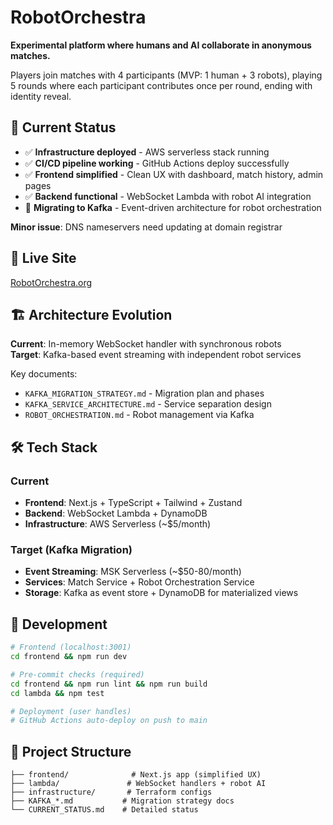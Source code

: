 # RobotOrchestra

**Experimental platform where humans and AI collaborate in anonymous matches.**

Players join matches with 4 participants (MVP: 1 human + 3 robots), playing 5 rounds where each participant contributes once per round, ending with identity reveal.

## 🎯 Current Status

- ✅ **Infrastructure deployed** - AWS serverless stack running
- ✅ **CI/CD pipeline working** - GitHub Actions deploy successfully  
- ✅ **Frontend simplified** - Clean UX with dashboard, match history, admin pages
- ✅ **Backend functional** - WebSocket Lambda with robot AI integration
- 🔄 **Migrating to Kafka** - Event-driven architecture for robot orchestration

**Minor issue**: DNS nameservers need updating at domain registrar

## 🚀 Live Site
[RobotOrchestra.org](https://robotorchestra.org)

## 🏗️ Architecture Evolution

**Current**: In-memory WebSocket handler with synchronous robots  
**Target**: Kafka-based event streaming with independent robot services

Key documents:
- `KAFKA_MIGRATION_STRATEGY.md` - Migration plan and phases
- `KAFKA_SERVICE_ARCHITECTURE.md` - Service separation design  
- `ROBOT_ORCHESTRATION.md` - Robot management via Kafka

## 🛠️ Tech Stack

### Current
- **Frontend**: Next.js + TypeScript + Tailwind + Zustand
- **Backend**: WebSocket Lambda + DynamoDB  
- **Infrastructure**: AWS Serverless (~$5/month)

### Target (Kafka Migration)
- **Event Streaming**: MSK Serverless (~$50-80/month)
- **Services**: Match Service + Robot Orchestration Service
- **Storage**: Kafka as event store + DynamoDB for materialized views

## 🏃 Development

```bash
# Frontend (localhost:3001)
cd frontend && npm run dev

# Pre-commit checks (required)  
cd frontend && npm run lint && npm run build
cd lambda && npm test

# Deployment (user handles)
# GitHub Actions auto-deploy on push to main
```

## 📁 Project Structure

```
├── frontend/              # Next.js app (simplified UX)
├── lambda/               # WebSocket handlers + robot AI
├── infrastructure/       # Terraform configs  
├── KAFKA_*.md           # Migration strategy docs
└── CURRENT_STATUS.md    # Detailed status
```